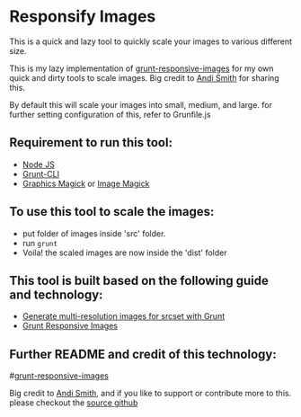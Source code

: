 Responsify Images
=======================

This is a quick and lazy tool to quickly scale your images to various different size.

This is my lazy implementation of [grunt-responsive-images](https://github.com/andismith/grunt-responsive-images/) for my own quick and dirty tools to scale images. Big credit to [Andi Smith](https://github.com/andismith) for sharing this.

By default this will scale your images into small, medium, and large. for further setting configuration of this, refer to Grunfile.js

Requirement to run this tool:
-----------------------------------

* [Node JS](https://nodejs.org/)
* [Grunt-CLI](http://gruntjs.com/getting-started)
* [Graphics Magick](http://www.graphicsmagick.org/index.html) or [Image Magick](http://www.imagemagick.org/)


To use this tool to scale the images:
-------------------------------------

* put folder of images inside 'src' folder.
* run ```grunt```
* Voila! the scaled images are now inside the 'dist' folder

This tool is built based on the following guide and technology:
----------------------------------------------------------

* [Generate multi-resolution images for srcset with Grunt](http://addyosmani.com/blog/generate-multi-resolution-images-for-srcset-with-grunt/)
* [Grunt Responsive Images](http://www.andismith.com/grunt-responsive-images/)

Further README and credit of this technology:
------------------------------------------

#[grunt-responsive-images](https://github.com/andismith/grunt-responsive-images/)

Big credit to [Andi Smith](https://github.com/andismith), and if you like to support or contribute more to this. please checkout the [source github](https://github.com/andismith/grunt-responsive-images/)
